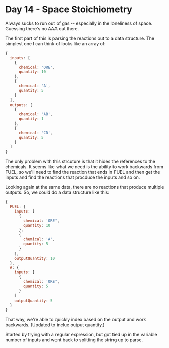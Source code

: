 # Day 14 - Space Stoichiometry

Always sucks to run out of gas -- especially in the loneliness of space. Guessing there's no AAA out there.

The first part of this is parsing the reactions out to a data structure. The simplest one I can think of looks like an array of:

```javascript
{
  inputs: [
    {
      chemical: 'ORE',
      quantity: 10
    },
    {
      chemical: 'A',
      quantity: 5
    }
  ],
  outputs: [
    {
      chemical: 'AB',
      quantity: 1
    },
    {
      chemical: 'CD',
      quantity: 5
    }
  ]
}
```

The only problem with this strcuture is that it hides the references to the chemicals. It seems like what we need is the ability to work backwards from FUEL, so we'll need to find the reaction that ends in FUEL and then get the inputs and find the reactions that procduce the inputs and so on.

Looking again at the same data, there are no reactions that produce multiple outputs. So, we could do a data structure like this:

```javascript
{
  FUEL: {
    inputs: [
      {
        chemical: 'ORE',
        quantity: 10
      },
      {
        chemical: 'A',
        quantity: 5
      }
    ],
    outputQuantity: 10
  },
  A: {
    inputs: [
      {
        chemical: 'ORE',
        quantity: 5
      }
    ]
    outputQuantity: 5
  }
}
```
That way, we're able to quickly index based on the output and work backwards. (Updated to inclue output quantity.)

Started by trying with a regular expression, but got tied up in the variable number of inputs and went back to splitting the string up to parse.
